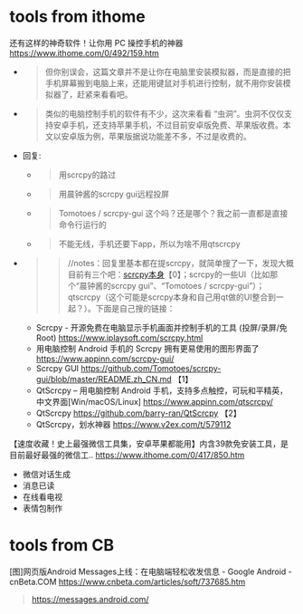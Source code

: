 
# tools from ithome

还有这样的神奇软件！让你用 PC 操控手机的神器 https://www.ithome.com/0/492/159.htm
- > 但你别误会，这篇文章并不是让你在电脑里安装模拟器，而是直接的把手机屏幕搬到电脑上来，还能用键鼠对手机进行控制，就不用你安装模拟器了，赶紧来看看吧。
- > 类似的电脑控制手机的软件有不少，这次来看看 “虫洞”。虫洞不仅仅支持安卓手机，还支持苹果手机，不过目前安卓版免费、苹果版收费。本文以安卓版为例，苹果版据说功能差不多，不过是收费的。
- 回复:
  * > 用scrcpy的路过
  * > 用晨钟酱的scrcpy gui远程投屏
  * > Tomotoes / scrcpy-gui 这个吗？还是哪个？我之前一直都是直接命令行运行的
  * > 不能无线，手机还要下app，所以为啥不用qtscrcpy
- >> //notes：回复里基本都在提scrcpy，就简单搜了一下，发现大概目前有三个吧：[scrcpy本身](https://github.com/Genymobile/scrcpy)【0】；scrcpy的一些UI（比如那个“晨钟酱的scrcpy gui”、“Tomotoes / scrcpy-gui”）；qtscrcpy（这个可能是scrcpy本身和自己用qt做的UI整合到一起？）。下面是自己搜的链接：
  * Scrcpy - 开源免费在电脑显示手机画面并控制手机的工具 (投屏/录屏/免Root) https://www.iplaysoft.com/scrcpy.html
  * 用电脑控制 Android 手机的 Scrcpy 拥有更易使用的图形界面了 https://www.appinn.com/scrcpy-gui/
  * Scrcpy GUI https://github.com/Tomotoes/scrcpy-gui/blob/master/README.zh_CN.md 【1】
  * QtScrcpy – 用电脑控制 Android 手机，支持多点触控，可玩和平精英，中文界面[Win/macOS/Linux] https://www.appinn.com/qtscrcpy/
  * QtScrcpy https://github.com/barry-ran/QtScrcpy 【2】
  * QtScrcpy，划水神器 https://www.v2ex.com/t/579112

【速度收藏！史上最强微信工具集，安卓苹果都能用】内含39款免安装工具，是目前最好最强的微信工.. https://www.ithome.com/0/417/850.htm
- 微信对话生成
- 消息已读
- 在线看电视
- 表情包制作

# tools from CB

[图]网页版Android Messages上线：在电脑端轻松收发信息 - Google Android - cnBeta.COM https://www.cnbeta.com/articles/soft/737685.htm
> https://messages.android.com/
